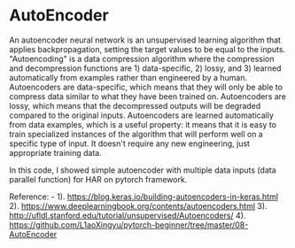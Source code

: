 # AutoEncoder

An autoencoder neural network is an unsupervised learning algorithm that applies backpropagation, setting the target values to be equal to the inputs. "Autoencoding" is a data compression algorithm where the compression and decompression functions are 1) data-specific, 2) lossy, and 3) learned automatically from examples rather than engineered by a human. Autoencoders are data-specific, which means that they will only be able to compress data similar to what they have been trained on. Autoencoders are lossy, which means that the decompressed outputs will be degraded compared to the original inputs.  Autoencoders are learned automatically from data examples, which is a useful property: it means that it is easy to train specialized instances of the algorithm that will perform well on a specific type of input. It doesn't require any new engineering, just appropriate training data.

In this code, I showed simple autoencoder with multiple data inputs (data parallel function) for HAR on pytorch framework. 


Reference: -
1). https://blog.keras.io/building-autoencoders-in-keras.html
2). https://www.deeplearningbook.org/contents/autoencoders.html
3). http://ufldl.stanford.edu/tutorial/unsupervised/Autoencoders/
4). https://github.com/L1aoXingyu/pytorch-beginner/tree/master/08-AutoEncoder
